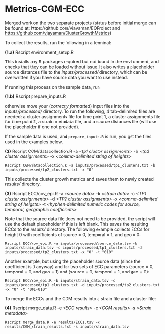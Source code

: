 Metrics-CGM-ECC
================

Merged work on the two separate projects (status before initial merge
can be found at: <https://github.com/vjayaman/EQProject> and
<https://github.com/vjayaman/ClusterGrowthMetrics>)

To collect the results, run the following in a terminal:

**(1.a)** Rscript environment\_setup.R

This installs any R packages required but not found in the environment,
and checks that they can be loaded without issue. It also writes a
placeholder source distances file to the *inputs/processed/* directory,
which can be overwritten if you have source data you want to use
instead.

If running this process on the sample data, run

**(1.b)** Rscript prepare\_inputs.R

otherwise move your (*correctly formatted*) input files into the
*inputs/processed/* directory. To run the following, 4 tab-delimited
files are needed: a cluster assignments file for time point 1, a cluster
assignments file for time point 2, a strain metadata file, and a source
distances file (will use the placeholder if one not provided).

If the sample data is used, and `prepare_inputs.R` is run, you get the
files used in the examples below.

**(2)** Rscript CGM/datacollection.R -a *\<tp1 cluster assignments\>* -b
*\<tp2 cluster assignments\>* -x *\<comma-delimited string of heights\>*

`Rscript CGM/datacollection.R -a inputs/processed/tp1_clusters.txt -b
inputs/processed/tp2_clusters.txt -x "0"`

This collects the cluster growth metrics and saves them to newly created
*results/* directory.

**(3)** Rscript ECC/cov\_epi.R -a *\<source data\>* -b *\<strain data\>*
-c *\<TP1 cluster assignments\>* -d *\<TP2 cluster assignments\>* -x
*\<comma-delimited string of heights\>* -t *\<hyphen-delimited numeric
codes for source, temporal, geographic coefficients\>*

Note that the source data file does not need to be provided, the script
will use the default placeholder if this is left blank. This saves the
resulting ECCs to the *results/* directory. The following example
collects ECCs for height 0 with coefficients of source = 0, temporal =
1, and geo = 0:

`Rscript ECC/cov_epi.R -a inputs/processed/source_data.tsv -b
inputs/strain_data.tsv -c inputs/processed/tp1_clusters.txt -d
inputs/processed/tp2_clusters.txt -x "0" -t "010"`

Another example, but using the placeholder source data (since the
coefficient is 0 anyway) and for two sets of ECC parameters (source = 0,
temporal = 0, and geo = 1) and (source = 0, temporal = 1, and geo = 0):

`Rscript ECC/cov_epi.R -b inputs/strain_data.tsv -c
inputs/processed/tp1_clusters.txt -d inputs/processed/tp2_clusters.txt
-x "0" -t "001-010"`

To merge the ECCs and the CGM results into a strain file and a cluster
file:

**(4)** Rscript merge\_data.R -e *\<ECC results\>* -c *\<CGM results\>*
-s *\<Strain metadata\>*

`Rscript merge_data.R -e results/ECCs.tsv -c
results/CGM_strain_results.txt -s inputs/strain_data.tsv`
